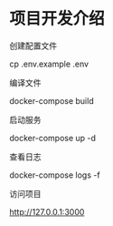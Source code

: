 # 项目开发介绍

创建配置文件

  cp .env.example .env
  
编译文件

  docker-compose build

启动服务

  docker-compose up -d

查看日志

  docker-compose logs -f


访问项目

  http://127.0.0.1:3000

